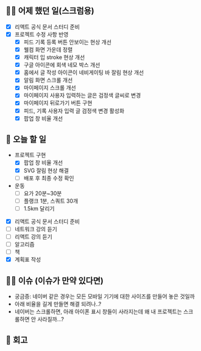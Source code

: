 ## ✍🏻 어제 했던 일(스크럼용)

- [x] 리액트 공식 문서 스터디 준비
- [x] 프로젝트 수정 사항 반영
  - [x] 피드 기록 등록 버튼 안보이는 현상 개선
  - [x] 웰컴 화면 가운데 정렬
  - [x] 캐릭터 입 stroke 현상 개선
  - [x] 구글 아이콘에 회색 네모 박스 개선
  - [x] 홈에서 글 작성 아이콘이 네비게이팅 바 잘림 현상 개선
  - [x] 알림 화면 스크롤 개선
  - [x] 마이페이지 스크롤 개선
  - [x] 마이페이지 사용자 입력하는 글은 검정색 글씨로 변경
  - [x] 마이페이지 뒤로가기 버튼 구현
  - [x] 피드, 기록 사용자 입력 글 검정색 변경 활성화
  - [x] 팝업 창 비율 개선

## 📑 오늘 할 일

- 프로젝트 구현
  - [x] 팝업 창 비율 개선
  - [x] SVG 잘림 현상 해결
  - [ ] 배포 후 최종 수정 확인
- 운동
  - [ ] 요가 20분~30분
  - [ ] 플랭크 1분, 스쿼트 30개
  - [ ] 1.5km 달리기
- [x] 리액트 공식 문서 스터디 준비
- [ ] 네트워크 강의 듣기
- [ ] 리액트 강의 듣기
- [ ] 알고리즘
- [ ] 책
- [x] 계획표 작성

## 🙏🏻 이슈 (이슈가 만약 있다면)

- 궁금증: 네이버 같은 경우는 모든 모바일 기기에 대한 사이즈를 만들어 놓은 것일까
- 아래 비율을 길게 만들면 해결 되려나..?
- 네이버는 스크롤하면, 아래 아이폰 표시 창들이 사라지는데 왜 내 프로젝트는 스크롤하면 안 사라질까...?

## 💬 회고
